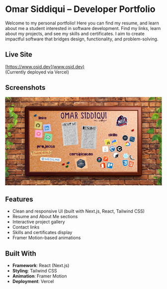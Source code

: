 # Omar Siddiqui – Developer Portfolio

Welcome to my personal portfolio!
Here you can find my resume, and learn about me a student interested in software development.
Find my links, learn about my projects, and see my skills and certificates.
I aim to create impactful software that bridges design, functionality, and problem-solving.

##  Live Site

[https://www.osid.dev](www.osid.dev)  
(Currently deployed via Vercel)

## Screenshots

![Portfolio Screenshot](./public/assets/osid-portfolio.png)

## Features

- Clean and responsive UI (built with Next.js, React, Tailwind CSS)
- Resume and About Me sections
- Interactive project gallery
- Contact links
- Skills and certificates display
- Framer Motion-based animations

## Built With

- **Framework**: React (Next.js)
- **Styling**: Tailwind CSS
- **Animation**: Framer Motion
- **Deployment**: Vercel
